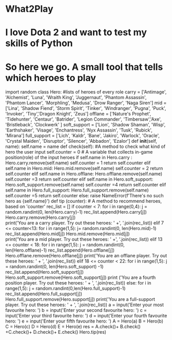 # What2Play
# I love Dota 2 and want to test my skills of Python
# So here we go. A small tool that tells which heroes to play
import random
class Hero:
#lists of heroes of every role
    carry = ['Antimage', 'Alchemist', 'Luna', 'Wraith King', 'Juggernaut', 'Phantom Assassin', 'Phantom Lancer', 'Morphling', 'Medusa', 'Drow Ranger', 'Naga Siren']
    mid =['Lina', 'Shadow Fiend', 'Storm Spirit', 'Tinker', 'Windranger', 'Pugna', 'Puck', 'Invoker', 'Tiny','Dragon Knight', 'Zeus']
    offlane = ['Nature\'s Prophet', 'Tidehunter', 'Centaur', 'Batrider', 'Legion Commander', 'Timbersaw','Axe', 'Bristleback', 'Clockwerk' ]
    soft_support = ['Lion', 'Shadow Shaman', 'Wisp', 'Earthshaker', 'Visage', 'Enchantress', 'Nyx Assassin', 'Tusk', 'Rubick', 'Mirana']
    full_support = ['Lich', 'Kaldr', 'Bane', 'Jakiro', 'Warlock', 'Oracle', 'Crystal Maiden', 'Disruptor', 'Silencer', 'Abbadon', 'Ezalor']
    def __init__(self, name):
        self.name = name
    def check(self):     #A method to check what kind of hero the user input
        self.counter = 0   # A variable that collects in-game position(role) of the input heroes
        if self.name in Hero.carry :
            Hero.carry.remove(self.name)
            self.counter = 1
            return self.counter
        elif self.name in Hero.mid:
            Hero.mid.remove(self.name)
            self.counter = 2
            return self.counter 
        elif self.name in Hero.offlane:
            Hero.offlane.remove(self.name)
            self.counter =3
            return self.counter
        elif self.name in Hero.soft_support:
            Hero.soft_support.remove(self.name)
            self.counter =4
            return self.counter
        elif self.name in Hero.full_support:
            Hero.full_support.remove(self.name)
            self.counter =5
            return self.counter
        else:
            raise NameError(f'There\'s no such hero as {self.name}')
    def tip (counter):  # A method to recommend heroes, based on 'counter'
        rec_list = []
        if counter < 7:
            for i in range(0,4):
                j = random.randint(0, len(Hero.carry)-1)
                rec_list.append(Hero.carry[j])
                Hero.carry.remove(Hero.carry[j])                
            print('You are a carry player. Try out these heroes: ' +', '.join(rec_list))
        elif  7 <= counter<13:
            for i in range(1,5):
                j= random.randint(0, len(Hero.mid)-1)
                rec_list.append(Hero.mid[j])
                Hero.mid.remove(Hero.mid[j])   
            print('You are a mid player. Try out these heroes: ' +', '.join(rec_list))
        elif 13 <= counter < 18:
            for i in range(1,5):
                j = random.randint(0, len(Hero.offlane)-1)
                rec_list.append(Hero.offlane[j])
                Hero.offlane.remove(Hero.offlane[j])
            print('You are an offlane player. Try out these heroes: ' + ', '.join(rec_list))
        elif 18 <= counter < 22:
            for i in range(1,5):
                j = random.randint(0, len(Hero.soft_support) -1)
                rec_list.append(Hero.soft_support[j])
                Hero.soft_support.remove(Hero.soft_support[j])
            print ('You are a fourth position player. Try out these heroes: ' + ', '.join(rec_list))
        else:
            for i in range(1,5):
                j = random.randint(0,len(Hero.full_support)-1)
                rec_list.append(Hero.full_support[j])
                Hero.full_support.remove(Hero.support[j])
            print('You are a full-support player. Try out these heroes: ' + ', '.join(rec_list))
a = input('Enter your most favourite hero: ')
b = input('Enter your second favourite hero: ')
c = input('Enter your third favourite hero: ')
d = input('Enter your fourth favourite hero: ')
e = input('Enter your fifth favourite hero: ')
A = Hero(a)
B = Hero(b)
C = Hero(c)
D = Hero(d)
E = Hero(e)
res = A.check()+ B.check() +C.check()+ D.check()+ E.check()
Hero.tip(res)
